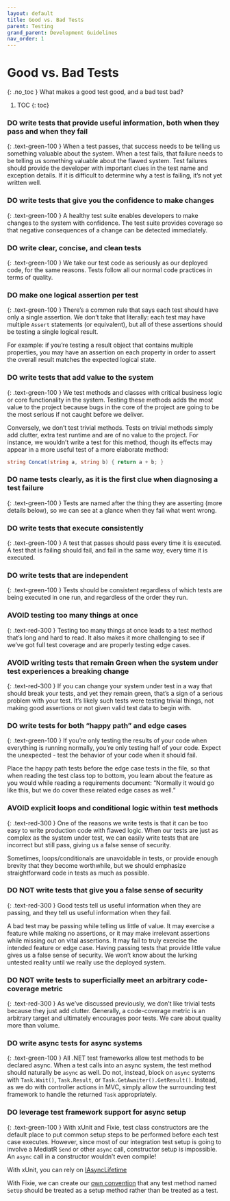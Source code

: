 ```yaml
---
layout: default
title: Good vs. Bad Tests
parent: Testing
grand_parent: Development Guidelines
nav_order: 1
---
```


# Good vs. Bad Tests
{: .no_toc }
What makes a good test good, and a bad test bad?

1. TOC
{: toc}

### **DO** write tests that provide useful information, both when they pass and when they fail
{: .text-green-100 }
When a test passes, that success needs to be telling us something valuable about the system. When a test fails, that failure needs to be telling us something valuable about the flawed system. Test failures should provide the developer with important clues in the test name and exception details. If it is difficult to determine why a test is failing, it’s not yet written well.

### **DO** write tests that give you the confidence to make changes
{: .text-green-100 }
A healthy test suite enables developers to make changes to the system with confidence. The test suite provides coverage so that negative consequences of a change can be detected immediately.

### **DO** write clear, concise, and clean tests
{: .text-green-100 }
We take our test code as seriously as our deployed code, for the same reasons. Tests follow all our normal code practices in terms of quality.

### **DO** make one logical assertion per test
{: .text-green-100 }
There’s a common rule that says each test should have only a single assertion.  We don’t take that literally: each test may have multiple `Assert` statements (or equivalent), but all of these assertions should be testing a single logical result.

For example: if you’re testing a result object that contains multiple properties, you may have an assertion on each property in order to assert the overall result matches the expected logical state.

### **DO** write tests that add value to the system
{: .text-green-100 }
We test methods and classes with critical business logic or core functionality in the system.  Testing these methods adds the most value to the project because bugs in the core of the project are going to be the most serious if not caught before we deliver.

Conversely, we don’t test trivial methods.  Tests on trivial methods simply add clutter, extra test runtime and are of no value to the project.  For instance, we wouldn’t write a test for this method, though its effects may appear in a more useful test of a more elaborate method:

```csharp
string Concat(string a, string b) { return a + b; }
```

### **DO** name tests clearly, as it is the first clue when diagnosing a test failure
{: .text-green-100 }
Tests are named after the thing they are asserting (more details below), so we can see at a glance when they fail what went wrong.

### **DO** write tests that execute consistently
{: .text-green-100 }
A test that passes should pass every time it is executed. A test that is failing should fail, and fail in the same way, every time it is executed.

### **DO** write tests that are independent
{: .text-green-100 }
Tests should be consistent regardless of which tests are being executed in one run, and regardless of the order they run.

### **AVOID** testing too many things at once
{: .text-red-300 }
Testing too many things at once leads to a test method that’s long and hard to read.  It also makes it more challenging to see if we’ve got full test coverage and are properly testing edge cases.

### **AVOID** writing tests that remain Green when the system under test experiences a breaking change
{: .text-red-300 }
If you can change your system under test in a way that should break your tests, and yet they remain green, that’s a sign of a serious problem with your test.  It’s likely such tests were testing trivial things, not making good assertions or not given valid test data to begin with.

### **DO** write tests for both “happy path” and edge cases
{: .text-green-100 }
If you’re only testing the results of your code when everything is running normally, you’re only testing half of your code.  Expect the unexpected - test the behavior of your code when it should fail.

Place the happy path tests before the edge case tests in the file, so that when reading the test class top to bottom, you learn about the feature as you would while reading a requirements document: “Normally it would go like this, but we do cover these related edge cases as well.”

### **AVOID** explicit loops and conditional logic within test methods
{: .text-red-300 }
One of the reasons we write tests is that it can be too easy to write production code with flawed logic. When our tests are just as complex as the system under test, we can easily write tests that are incorrect but still pass, giving us a false sense of security.

Sometimes, loops/conditionals are unavoidable in tests, or provide enough brevity that they become worthwhile, but we should emphasize straightforward code in tests as much as possible.

### **DO NOT** write tests that give you a false sense of security
{: .text-red-300 }
Good tests tell us useful information when they are passing, and they tell us useful information when they fail.

A bad test may be passing while telling us little of value. It may exercise a feature while making no assertions, or it may make irrelevant assertions while missing out on vital assertions. It may fail to truly exercise the intended feature or edge case. Having passing tests that provide little value gives us a false sense of security. We won’t know about the lurking untested reality until we really use the deployed system.

### **DO NOT** write tests to superficially meet an arbitrary code-coverage metric
{: .text-red-300 }
As we’ve discussed previously, we don’t like trivial tests because they just add clutter.  Generally, a code-coverage metric is an arbitrary target and ultimately encourages poor tests.  We care about quality more than volume.

### **DO** write async tests for async systems
{: .text-green-100 }
All .NET test frameworks allow test methods to be declared async. When a test calls into an async system, the test method should naturally be `async` as well. Do not, instead, block on `async` systems with `Task.Wait()`, `Task.Result`, or `Task.GetAwaiter().GetResult()`. Instead, as we do with controller actions in MVC, simply allow the surrounding test framework to handle the returned `Task` appropriately.

### **DO** leverage test framework support for async setup
{: .text-green-100 }
With xUnit and Fixie, test class constructors are the default place to put common setup steps to be performed before each test case executes. However, since most of our integration test setup is going to involve a MediatR `Send` or other `async` call, constructor setup is impossible. An `async` call in a constructor wouldn’t even compile!

With xUnit, you can rely on [IAsyncLifetime](https://stackoverflow.com/a/45906269)

With Fixie, we can create our [own convention](https://github.com/fixie/fixie/wiki#putting-it-all-together) that any test method named `SetUp` should be treated as a setup method rather than be treated as a test.
